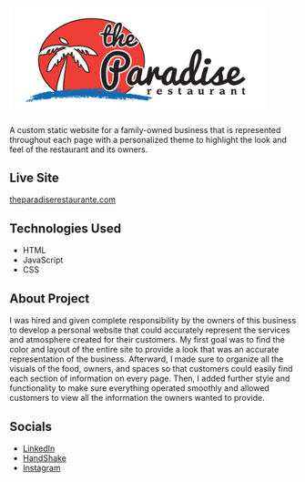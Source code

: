 # <img src="/images/logos/ParadiseLogo.png" width="450">
A custom static website for a family-owned business that is represented throughout each page with a personalized theme to highlight the look and feel of the restaurant and its owners.

## Live Site 
[theparadiserestaurante.com](https://www.theparadiserestaurante.com/)

## Technologies Used
- HTML
- JavaScript
- CSS

## About Project
I was hired and given complete responsibility by the owners of this business to develop a personal website that could accurately represent the services and atmosphere created for their customers. 
My first goal was to find the color and layout of the entire site to provide a look that was an accurate representation of the business. Afterward, I made sure to organize all the visuals of the food, owners, and spaces so that
customers could easily find each section of information on every page. Then, I added further style and functionality to make sure everything operated smoothly and allowed customers to view all the information the owners wanted to provide.

## Socials
- [LinkedIn](https://www.linkedin.com/in/ivan-lopez-37432317a/)
- [HandShake](https://uw.joinhandshake.com/stu/users/13120589)
- [Instagram](https://www.instagram.com/lopez_ivan17/)
